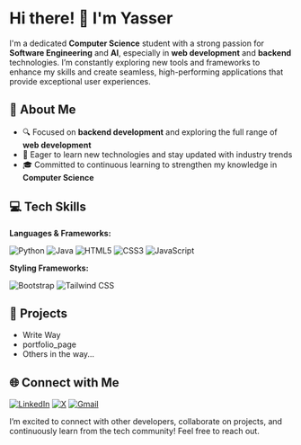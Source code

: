 # Hi there! 👋 I'm Yasser

I'm a dedicated **Computer Science** student with a strong passion for **Software Engineering** and **AI**, especially in **web development** and **backend** technologies. I’m constantly exploring new tools and frameworks to enhance my skills and create seamless, high-performing applications that provide exceptional user experiences.

## 🚀 About Me
- 🔍 Focused on **backend development** and exploring the full range of **web development**
- 🌱 Eager to learn new technologies and stay updated with industry trends
- 🎓 Committed to continuous learning to strengthen my knowledge in **Computer Science**

## 💻 Tech Skills
**Languages & Frameworks:**

![Python](https://cdn.jsdelivr.net/gh/devicons/devicon/icons/python/python-original.svg)
![Java](https://cdn.jsdelivr.net/gh/devicons/devicon/icons/java/java-original.svg)
![HTML5](https://cdn.jsdelivr.net/gh/devicons/devicon/icons/html5/html5-original.svg)
![CSS3](https://cdn.jsdelivr.net/gh/devicons/devicon/icons/css3/css3-original.svg)
![JavaScript](https://cdn.jsdelivr.net/gh/devicons/devicon/icons/javascript/javascript-original.svg)


**Styling Frameworks:**

![Bootstrap](https://img.shields.io/badge/Bootstrap-563D7C?style=for-the-badge&logo=bootstrap&logoColor=white)
![Tailwind CSS](https://img.shields.io/badge/Tailwind_CSS-38B2AC?style=for-the-badge&logo=tailwind-css&logoColor=white)

## 🌟 Projects
- Write Way
- portfolio_page
- Others in the way... 


## 🌐 Connect with Me
[![LinkedIn](https://img.shields.io/badge/LinkedIn-0A66C2?style=for-the-badge&logo=linkedin&logoColor=white)](https://www.linkedin.com/in/yasser-albogami-650240291/)
[![X](https://img.shields.io/badge/X-1DA1F2?style=for-the-badge&logo=x&logoColor=white)](https://x.com/YaAlbogami)
[![Gmail](https://img.shields.io/badge/Gmail-D14836?style=for-the-badge&logo=gmail&logoColor=white)](mailto:yasserayalbogami@gmail.com)

I’m excited to connect with other developers, collaborate on projects, and continuously learn from the tech community! Feel free to reach out.
